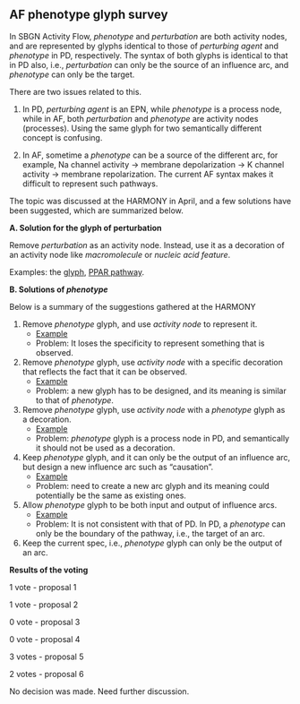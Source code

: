 AF phenotype glyph survey
-------------------------

In SBGN Activity Flow, *phenotype* and *perturbation* are both activity nodes, and are represented by glyphs identical to those of *perturbing agent* and *phenotype* in PD, respectively. The syntax of both glyphs is identical to that in PD also, i.e., *perturbation* can only be the source of an influence arc, and *phenotype* can only be the target.

There are two issues related to this.

1. In PD, *perturbing agent* is an EPN, while *phenotype* is a process node, while in AF, both *perturbation* and *phenotype* are activity nodes (processes). Using the same glyph for two semantically different concept is confusing.

2. In AF, sometime a *phenotype* can be a source of the different arc, for example, Na channel activity -&gt; membrane depolarization -&gt; K channel activity -&gt; membrane repolarization. The current AF syntax makes it difficult to represent such pathways.

The topic was discussed at the HARMONY in April, and a few solutions have been suggested, which are summarized below.

**A. Solution for the glyph of perturbation**

Remove *perturbation* as an activity node. Instead, use it as a decoration of an activity node like *macromolecule* or *nucleic acid feature*.

Examples: the [glyph](https://raw.githubusercontent.com/sbgn/wiki-files/master/AF_phenotype/Perturbation.png), [PPAR pathway](https://raw.githubusercontent.com/sbgn/wiki-files/master/AF_phenotype/PPAR-perturbation.png).

**B. Solutions of *phenotype***

Below is a summary of the suggestions gathered at the HARMONY

1. Remove *phenotype* glyph, and use *activity node* to represent it.
   * [Example](https://raw.githubusercontent.com/sbgn/wiki-files/master/AF_phenotype/Phenotype_proposal1.png)
   * Problem: It loses the specificity to represent something that is observed.
2. Remove *phenotype* glyph, use *activity node* with a specific decoration that reflects the fact that it can be observed.
   * [Example](https://raw.githubusercontent.com/sbgn/wiki-files/master/AF_phenotype/Phenotype_proposal2.png)
   * Problem: a new glyph has to be designed, and its meaning is similar to that of *phenotype*.
3. Remove *phenotype* glyph, use *activity node* with a *phenotype* glyph as a decoration.
   * [Example](https://raw.githubusercontent.com/sbgn/wiki-files/master/AF_phenotype/Phenotype_proposal3.png)
   * Problem: *phenotype* glyph is a process node in PD, and semantically it should not be used as a decoration.
4. Keep *phenotype* glyph, and it can only be the output of an influence arc, but design a new influence arc such as “causation”.
   * [Example](https://raw.githubusercontent.com/sbgn/wiki-files/master/AF_phenotype/Phenotype_proposal4.png)
   * Problem: need to create a new arc glyph and its meaning could potentially be the same as existing ones.
5. Allow *phenotype* glyph to be both input and output of influence arcs.
   * [Example](https://raw.githubusercontent.com/sbgn/wiki-files/master/AF_phenotype/Phenotype_proposal5.png)
   * Problem: It is not consistent with that of PD. In PD, a *phenotype* can only be the boundary of the pathway, i.e., the target of an arc.
6. Keep the current spec, i.e., *phenotype* glyph can only be the output of an arc.


**Results of the voting**

1 vote - proposal 1

1 vote - proposal 2

0 vote - proposal 3

0 vote - proposal 4

3 votes - proposal 5

2 votes - proposal 6

No decision was made. Need further discussion.